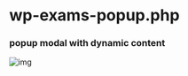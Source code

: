 # wp-exams-popup.php
### popup modal with dynamic content 
![img](http://i.imgur.com/yourfilename.png)
